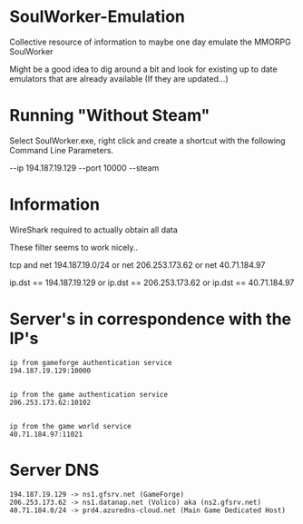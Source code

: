 # SoulWorker-Emulation
Collective resource of information to maybe one day emulate the MMORPG SoulWorker

Might be a good idea to dig around a bit and look for existing up to date emulators that are already available (If they are updated...) 

# Running "Without Steam"

Select SoulWorker.exe, right click and create a shortcut with the following Command Line Parameters.

--ip 194.187.19.129 --port 10000 --steam

# Information
WireShark required to actually obtain all data

These filter seems to work nicely..

tcp and net 194.187.19.0/24 or net 206.253.173.62 or net 40.71.184.97

ip.dst == 194.187.19.129 or ip.dst == 206.253.173.62 or ip.dst == 40.71.184.97

# Server's in correspondence with the IP's

    ip from gameforge authentication service
    194.187.19.129:10000


    ip from the game authentication service
    206.253.173.62:10102


    ip from the game world service
    40.71.184.97:11021

# Server DNS

    194.187.19.129 -> ns1.gfsrv.net (GameForge)
    206.253.173.62 -> ns1.datanap.net (Volico) aka (ns2.gfsrv.net)
    40.71.184.0/24 -> prd4.azuredns-cloud.net (Main Game Dedicated Host)
